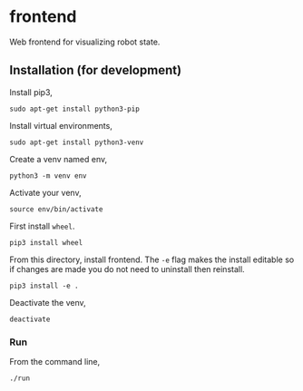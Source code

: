 # frontend
Web frontend for visualizing robot state.

## Installation (for development)


Install pip3,
```
sudo apt-get install python3-pip
```

Install virtual environments,
```
sudo apt-get install python3-venv
```

Create a venv named env,
```
python3 -m venv env
```

Activate your venv,
```
source env/bin/activate
```

First install `wheel`. 
```
pip3 install wheel
```

From this directory, install frontend. The `-e` flag makes the install editable so
if changes are made you do not need to uninstall then reinstall.

```
pip3 install -e .
```

Deactivate the venv,
```
deactivate
```

### Run

From the command line,

```
./run
```
